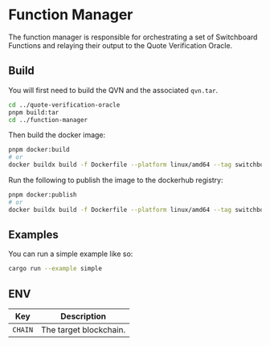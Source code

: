 # Function Manager

The function manager is responsible for orchestrating a set of Switchboard Functions and relaying their output to the Quote Verification Oracle.

## Build

You will first need to build the QVN and the associated `qvn.tar`.

```bash
cd ../quote-verification-oracle
pnpm build:tar
cd ../function-manager
```

Then build the docker image:

```bash
pnpm docker:build
# or
docker buildx build -f Dockerfile --platform linux/amd64 --tag switchboardlabs/function-manager:dev-$(cat ../../version) -m 10g --pull --load ../../
```

Run the following to publish the image to the dockerhub registry:

```bash
pnpm docker:publish
# or
docker buildx build -f Dockerfile --platform linux/amd64 --tag switchboardlabs/function-manager:dev-$(cat ../../version) -m 10g --pull --push ../../
```

## Examples

You can run a simple example like so:

```bash
cargo run --example simple
```

## ENV

| Key     | Description            |
| ------- | ---------------------- |
| `CHAIN` | The target blockchain. |
